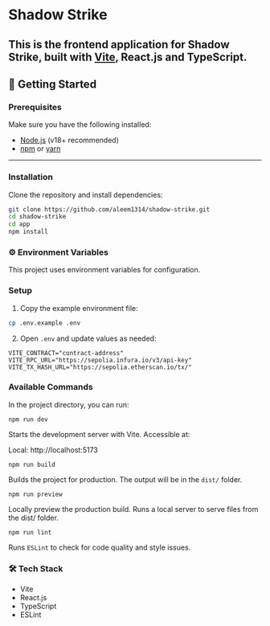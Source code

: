 # Shadow Strike

This is the frontend application for **Shadow Strike**, built with [Vite](https://vitejs.dev/), React.js and TypeScript.  
---

## 🚀 Getting Started

### Prerequisites
Make sure you have the following installed:
- [Node.js](https://nodejs.org/) (v18+ recommended)
- [npm](https://www.npmjs.com/) or [yarn](https://yarnpkg.com/)

---

### Installation

Clone the repository and install dependencies:

```bash
git clone https://github.com/aleem1314/shadow-strike.git
cd shadow-strike
cd app
npm install
```

### ⚙️ Environment Variables

This project uses environment variables for configuration.

### Setup

1. Copy the example environment file:
  ```bash
  cp .env.example .env
  ```
2. Open `.env` and update values as needed:

```
VITE_CONTRACT="contract-address"
VITE_RPC_URL="https://sepolia.infura.io/v3/api-key"
VITE_TX_HASH_URL="https://sepolia.etherscan.io/tx/"
```



### Available Commands

In the project directory, you can run:

```
npm run dev
```

Starts the development server with Vite.
Accessible at:

Local: http://localhost:5173

```
npm run build
```
Builds the project for production. The output will be in the `dist/` folder.


```
npm run preview
```

Locally preview the production build.
Runs a local server to serve files from the dist/ folder.

```
npm run lint
```

Runs `ESLint` to check for code quality and style issues.

### 🛠️ Tech Stack
- Vite
- React.js
- TypeScript
- ESLint
 
